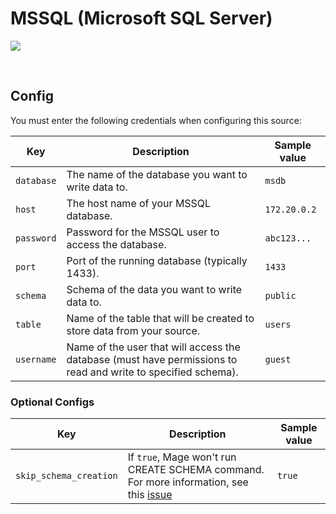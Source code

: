 # MSSQL (Microsoft SQL Server)

![](https://www.commvault.com/wp-content/uploads/2019/08/sql-server_logo.jpg)

<br />

## Config

You must enter the following credentials when configuring this source:

| Key | Description | Sample value
| --- | --- | --- |
| `database` | The name of the database you want to write data to. | `msdb` |
| `host` | The host name of your MSSQL database. | `172.20.0.2` |
| `password` | Password for the MSSQL user to access the database. | `abc123...` |
| `port` | Port of the running database (typically 1433). | `1433` |
| `schema` | Schema of the data you want to write data to. | `public` |
| `table` | Name of the table that will be created to store data from your source. | `users` |
| `username` | Name of the user that will access the database (must have permissions to read and write to specified schema). | `guest` |

### Optional Configs

| Key | Description | Sample value
| --- | --- | --- |
| `skip_schema_creation` | If `true`, Mage won't run CREATE SCHEMA command. For more information, see this [issue](https://github.com/mage-ai/mage-ai/issues/3416) | `true`
<br />

<br />
